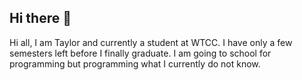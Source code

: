 ## Hi there 👋

Hi all, I am Taylor and currently a student at WTCC. I have only a few semesters left before I finally graduate. I am going to school for programming but programming what I currently do not know.
